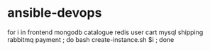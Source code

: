 # ansible-devops

for i in frontend mongodb catalogue redis user cart mysql shipping rabbitmq payment ; do bash create-instance.sh $i ; done